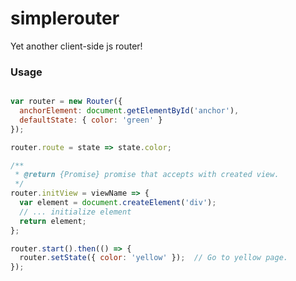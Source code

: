 simplerouter
============

Yet another client-side js router!

### Usage

```js

var router = new Router({
  anchorElement: document.getElementById('anchor'),
  defaultState: { color: 'green' }
});

router.route = state => state.color;

/**
 * @return {Promise} promise that accepts with created view.
 */
router.initView = viewName => {
  var element = document.createElement('div');
  // ... initialize element
  return element;
};

router.start().then(() => {
  router.setState({ color: 'yellow' });  // Go to yellow page.
});

```
